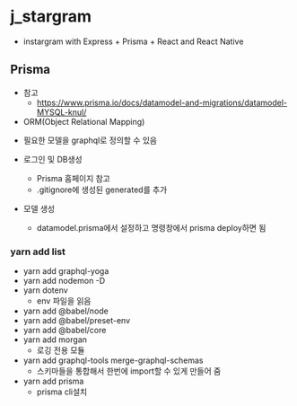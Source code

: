 # j_stargram

- instargram with Express + Prisma + React and React Native

## Prisma

- 참고
  - https://www.prisma.io/docs/datamodel-and-migrations/datamodel-MYSQL-knul/
- ORM(Object Relational Mapping)

* 필요한 모델을 graphql로 정의할 수 있음

* 로그인 및 DB생성
  - Prisma 홈페이지 참고
  - .gitignore에 생성된 generated를 추가
* 모델 생성
  - datamodel.prisma에서 설정하고 명령창에서 prisma deploy하면 됨

### yarn add list

- yarn add graphql-yoga
- yarn add nodemon -D
- yarn dotenv
  - env 파일을 읽음
- yarn add @babel/node
- yarn add @babel/preset-env
- yarn add @babel/core
- yarn add morgan
  - 로깅 전용 모듈
- yarn add graphql-tools merge-graphql-schemas
  - 스키마들을 통합해서 한번에 import할 수 있게 만들어 줌
- yarn add prisma
  - prisma cli설치
